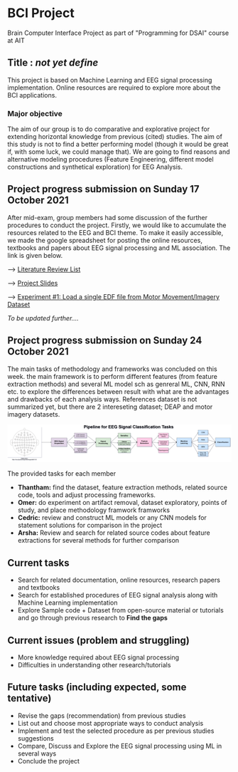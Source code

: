 
  
# BCI Project
Brain Computer Interface Project as part of "Programming for DSAI" course at AIT

## Title : _not yet define_

This project is based on Machine Learning and EEG signal processing implementation. Online resources are required to explore more about the BCI applications. 

### Major objective
The aim of our group is to do comparative and explorative project for extending horizontal knowledge from previous (cited) studies. The aim of this study is not to find a better performing model (though it would be great if, with some luck, we could manage that). We are going to find reasons and alternative modeling procedures (Feature Engineering, different model constructions and synthetical exploration) for EEG Analysis.    

## Project progress submission on Sunday 17 October 2021

After mid-exam, group members had some discussion of the further procedures to conduct the project. Firstly, we would like to accumulate the resources related to the EEG and BCI theme. To make it easily accessible, we made the google spreadsheet for posting the online resources, textbooks and papers about EEG signal processing and ML association. The link is given below.

<p>--> <a href="https://docs.google.com/spreadsheets/d/1-KQw9Vnvt7zA8GI1qACvUyUk9ErQrjMxxLvYnwLkbng/edit">Literature Review List</a></p>
<p>--> <a href="https://docs.google.com/presentation/d/1onvEbYd8m2fhh_VmNWWfOw9wzkQQEcACitAkmXtwp90/edit?usp=sharing">Project Slides</a></p>
<p>--> <a href="https://github.com/omerfbhatti/BCI-Project/blob/main/Experiments/exp%231_load_eeg_data.ipynb">Experiment #1: Load a single EDF file from Motor Movement/Imagery Dataset</a></p>

  _To be updated further...._
  
 ## Project progress submission on Sunday 24 October 2021
 
The main tasks of methodology and frameworks was concluded on this week. the main framework is to perform different features (from feature extraction methods) and several ML model sch as genreral ML, CNN, RNN etc. to explore the differences between result with what are the advantages and drawbacks of each analysis ways. References dataset is not summarized yet, but there are 2 intereseting dataset; DEAP and motor imagery datasets.

<p><img src="https://github.com/omerfbhatti/BCI-Project/blob/main/EEG%20Classification%20Pipeline.png" width="1000" /></p>

The provided tasks for each member

- **Thantham:** find the dataset, feature extraction methods, related source code, tools and adjust processing frameworks. 
- **Omer:** do experiment on artifact removal, dataset exploratory, points of study, and place methodology framwork framworks  
- **Cedric:** review and construct ML models or any CNN models for statement solutions for comparison in the project
- **Arsha:** Review and search for related source codes about feature extractions for several methods for further comparison



## Current tasks
  - Search for related documentation, online resources, research papers and textbooks
  - Search for established procedures of EEG signal analysis along with Machine Learning implementation
  - Explore Sample code + Dataset from open-source material or tutorials and go through previous research to **Find the gaps**

## Current issues (problem and struggling)
 - More knowledge required about EEG signal processing
 - Difficulties in understanding other research/tutorials
 
## Future tasks (including expected, some tentative)
  - Revise the gaps (recommendation) from previous studies
  - List out and choose most appropriate ways to conduct analysis
  - Implement and test the selected procedure as per previous studies suggestions
  - Compare, Discuss and Explore the EEG signal processing using ML in several ways
  - Conclude the project

 
